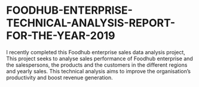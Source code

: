 # FOODHUB-ENTERPRISE-TECHNICAL-ANALYSIS-REPORT-FOR-THE-YEAR-2019
I recently completed this Foodhub enterprise sales data analysis project, This project seeks to analyse sales performance of Foodhub enterprise and the salespersons, the products and the customers in the different regions and yearly sales. This technical analysis aims to improve the organisation’s productivity and boost revenue generation.
